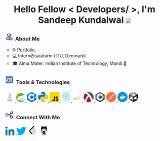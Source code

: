 <!--
**SandeepKundalwal/SandeepKundalwal** is a ✨ _special_ ✨ repository because its `README.md` (this file) appears on your GitHub profile.
-->

<h1 align="center">Hello Fellow < Developers/ >, I'm Sandeep Kundalwal <img src="https://github.com/SandeepKundalwal/SandeepKundalwal/assets/61798659/9dc52849-7b86-4a39-b595-2bb8d53e8f38" width="30px"></h1>
<h3><img src="assets/images/aboutme.png" width="25px"> &nbsp;About Me</h3>
<ul style="list-style-type:circle;">
  <li>🌐 <a href = 'https://SandeepKundalwal.github.io'> Portfolio. </a>  </li>
  <li>💻 Intern@saiafarm (ITU, Denmark). </li>
<!--   <li>📌 Mumbai, Maharashtra </li> -->
  <li>🎓 Alma Mater: Indian Institute of Technology, Mandi.🍁</li>
</ul>


<h3><img src="assets/images/toolsandtechnology.png" width="28px"> &nbsp;Tools & Technologies</h3>
<a href= https://github.com/SandeepKundalwal?tab=repositories&q=&type=&language=java&sort= > <img width ='32px' src ='assets/images/java.svg'> </a>
<a href= https://github.com/SandeepKundalwal?tab=repositories&q=&type=&language=springboot&sort= > <img width ='29px' src ='assets/images/springboot.svg'> </a> 
<a href= https://github.com/SandeepKundalwal?tab=repositories&q=&type=&language=cpp&sort= > <img width ='32px' src ='assets/images/cpp.svg'> </a>
<a href= https://github.com/SandeepKundalwal?tab=repositories&q=&type=&language=python&sort= > <img width ='32px' src ='assets/images/python.svg'> </a>
<a href= https://github.com/SandeepKundalwal?tab=repositories&q=&type=&language=javascript&sort= > <img width ='32px' src ='assets/images/javascript.svg'> </a>
<a href= https://github.com/SandeepKundalwal?tab=repositories&q=&type=&language=react&sort= > <img width ='32px' src ='assets/images/ReactJs.svg'> </a>
<a href= https://github.com/SandeepKundalwal?tab=repositories&q=&type=&language=mysql&sort= > <img width ='32px' src ='assets/images/MySQL.svg'> </a>
<a href= https://github.com/SandeepKundalwal?tab=repositories&q=&type=&language=scheme&sort= > <img width ='32px' src ='assets/images/Scheme.svg'> </a>
<a href= https://github.com/SandeepKundalwal?tab=repositories&q=&type=&language=csharp&sort= > <img width ='32px' src ='assets/images/csharp.svg'> </a>
<a href= https://github.com/SandeepKundalwal?tab=repositories&q=&type=&language=postman&sort= > <img width ='32px' src ='assets/images/postman.svg'> </a>
<a href= https://github.com/SandeepKundalwal?tab=repositories&q=&type=&language=docker&sort= > <img width ='32px' src ='assets/images/docker.svg'> </a>
<a href= https://github.com/SandeepKundalwal?tab=repositories&q=&type=&language=unity&sort= > <img width ='29px' src ='assets/images/unity.svg'> </a> 


<h3><img src='assets/images/connectwithme.png' width="28px"> &nbsp;Connect With Me </h3>
<a href = 'https://www.linkedin.com/in/SandeepKundalwal/'> <img width = '32px' align= 'center' src="assets/images/linkedIn.svg"/></a> 
<a href = 'https://twitter.com/SKundalwal'> <img width = '32px' align= 'center' src="assets/images/twitter.svg"/></a> 
<a href = 'https://leetcode.com/SandeepKundalwal/'> <img width = '32px' align= 'center' src="assets/images/leetcode.png"/></a> 
<a href = 'https://github.com/SandeepKundalwal'> <img width = '32px' align= 'center' src="assets/images/github.svg"/></a>
